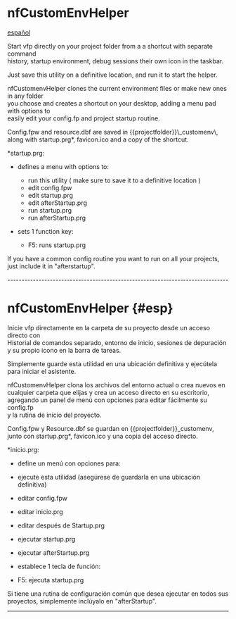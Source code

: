 # nfCustomEnvHelper 
[español](#esp)

Start vfp directly on your project folder from a  a shortcut with separate command \
history, startup environment, debug sessions their own icon in the taskbar. 
 
Just save this utility on a definitive location, and run it to start the helper.

nfCustomenvHelper clones the current environment files or make new ones in any folder \
you choose and creates a shortcut on your desktop, adding a menu pad with options to \
easily edit your config.fp and project startup routine.

Config.fpw and resource.dbf are saved in {{projectfolder}}\\_customenv\\, \
along with startup.prg*, favicon.ico and a copy of the shortcut.

*startup.prg:
- defines a menu with options to:
  - run this utility ( make sure to save it to a definitive location )
  - edit config.fpw
  - edit startup.prg
  - edit afterStartup.prg
  - run startup.prg
  - run afterStartup.prg

- sets 1 function key:
  - F5: runs startup.prg 

If you have a common config routine you want to run on all your projects,
just include it in "afterstartup".


*------------------------------------------------------------------------------*

# nfCustomEnvHelper {#esp}
Inicie vfp directamente en la carpeta de su proyecto desde un acceso directo con \
Historial de comandos separado, entorno de inicio, sesiones de depuración \
y su propio icono en la barra de tareas.

Simplemente guarde esta utilidad en una ubicación definitiva y ejecútela \
para iniciar el asistente.

nfCustomenvHelper clona los archivos del entorno actual o crea nuevos en \
cualquier carpeta que elijas y crea un acceso directo en su escritorio,\
agregando un panel de menú con opciones para editar fácilmente su config.fp \
y la rutina de inicio del proyecto.

Config.fpw y Resource.dbf se guardan en {{projectfolder}}_customenv, \
junto con startup.prg*, favicon.ico y una copia del acceso directo.

*inicio.prg:
- define un menú con opciones para:
- ejecute esta utilidad (asegúrese de guardarla en una ubicación definitiva)
- editar config.fpw
- editar inicio.prg
- editar después de Startup.prg
- ejecutar startup.prg
- ejecutar afterStartup.prg

- establece 1 tecla de función:
- F5: ejecuta startup.prg

Si tiene una rutina de configuración común que desea ejecutar en todos sus proyectos,
simplemente inclúyalo en "afterStartup".


-------------------------------------------------- ----------------------------

 
  
   
   
 
 
